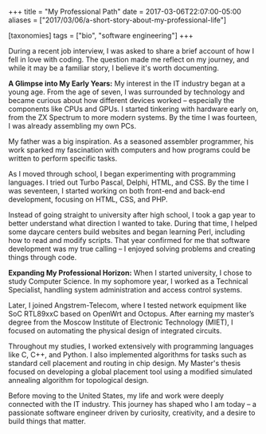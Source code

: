 +++
title = "My Professional Path"
date = 2017-03-06T22:07:00-05:00
aliases = ["2017/03/06/a-short-story-about-my-professional-life"]

[taxonomies]
tags = ["bio", "software engineering"]
+++

During a recent job interview, I was asked to share a brief account of how I fell in love with coding. The question made me reflect on my journey, and while it may be a familiar story, I believe it's worth documenting.

**A Glimpse into My Early Years:** My interest in the IT industry began at a young age. From the age of seven, I was surrounded by technology and became curious about how different devices worked – especially the components like CPUs and GPUs. I started tinkering with hardware early on, from the ZX Spectrum to more modern systems. By the time I was fourteen, I was already assembling my own PCs.
<!--more-->

My father was a big inspiration. As a seasoned assembler programmer, his work sparked my fascination with computers and how programs could be written to perform specific tasks.

As I moved through school, I began experimenting with programming languages. I tried out Turbo Pascal, Delphi, HTML, and CSS. By the time I was seventeen, I started working on both front-end and back-end development, focusing on HTML, CSS, and PHP.

Instead of going straight to university after high school, I took a gap year to better understand what direction I wanted to take. During that time, I helped some daycare centers build websites and began learning Perl, including how to read and modify scripts. That year confirmed for me that software development was my true calling – I enjoyed solving problems and creating things through code.

**Expanding My Professional Horizon:** When I started university, I chose to study Computer Science. In my sophomore year, I worked as a Technical Specialist, handling system administration and access control systems.

Later, I joined Angstrem-Telecom, where I tested network equipment like SoC RTL89xxC based on OpenWrt and Octopus. After earning my master’s degree from the Moscow Institute of Electronic Technology (MIET), I focused on automating the physical design of integrated circuits.

Throughout my studies, I worked extensively with programming languages like C, C++, and Python. I also implemented algorithms for tasks such as standard cell placement and routing in chip design. My Master's thesis focused on developing a global placement tool using a modified simulated annealing algorithm for topological design.

Before moving to the United States, my life and work were deeply connected with the IT industry. This journey has shaped who I am today – a passionate software engineer driven by curiosity, creativity, and a desire to build things that matter.

